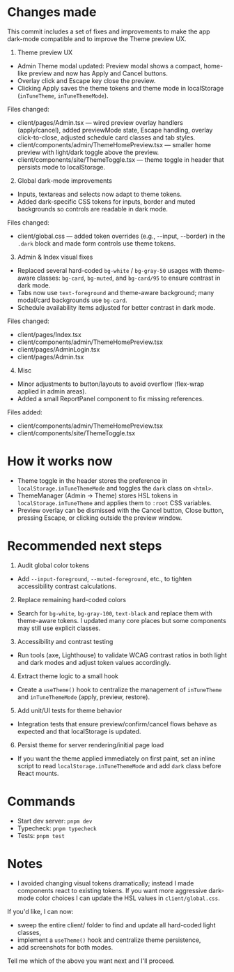 # Changes made

This commit includes a set of fixes and improvements to make the app dark-mode compatible and to improve the Theme preview UX.

1. Theme preview UX
- Admin Theme modal updated: Preview modal shows a compact, home-like preview and now has Apply and Cancel buttons.
- Overlay click and Escape key close the preview.
- Clicking Apply saves the theme tokens and theme mode in localStorage (`inTuneTheme`, `inTuneThemeMode`).

Files changed:
- client/pages/Admin.tsx — wired preview overlay handlers (apply/cancel), added previewMode state, Escape handling, overlay click-to-close, adjusted schedule card classes and tab styles.
- client/components/admin/ThemeHomePreview.tsx — smaller home preview with light/dark toggle above the preview.
- client/components/site/ThemeToggle.tsx — theme toggle in header that persists mode to localStorage.

2. Global dark-mode improvements
- Inputs, textareas and selects now adapt to theme tokens.
- Added dark-specific CSS tokens for inputs, border and muted backgrounds so controls are readable in dark mode.

Files changed:
- client/global.css — added token overrides (e.g., --input, --border) in the `.dark` block and made form controls use theme tokens.

3. Admin & Index visual fixes
- Replaced several hard-coded `bg-white` / `bg-gray-50` usages with theme-aware classes: `bg-card`, `bg-muted`, and `bg-card/95` to ensure contrast in dark mode.
- Tabs now use `text-foreground` and theme-aware background; many modal/card backgrounds use `bg-card`.
- Schedule availability items adjusted for better contrast in dark mode.

Files changed:
- client/pages/Index.tsx
- client/components/admin/ThemeHomePreview.tsx
- client/pages/AdminLogin.tsx
- client/pages/Admin.tsx

4. Misc
- Minor adjustments to button/layouts to avoid overflow (flex-wrap applied in admin areas).
- Added a small ReportPanel component to fix missing references.

Files added:
- client/components/admin/ThemeHomePreview.tsx
- client/components/site/ThemeToggle.tsx

# How it works now
- Theme toggle in the header stores the preference in `localStorage.inTuneThemeMode` and toggles the `dark` class on `<html>`.
- ThemeManager (Admin → Theme) stores HSL tokens in `localStorage.inTuneTheme` and applies them to `:root` CSS variables.
- Preview overlay can be dismissed with the Cancel button, Close button, pressing Escape, or clicking outside the preview window.

# Recommended next steps
1. Audit global color tokens
- Add `--input-foreground`, `--muted-foreground`, etc., to tighten accessibility contrast calculations.

2. Replace remaining hard-coded colors
- Search for `bg-white`, `bg-gray-100`, `text-black` and replace them with theme-aware tokens. I updated many core places but some components may still use explicit classes.

3. Accessibility and contrast testing
- Run tools (axe, Lighthouse) to validate WCAG contrast ratios in both light and dark modes and adjust token values accordingly.

4. Extract theme logic to a small hook
- Create a `useTheme()` hook to centralize the management of `inTuneTheme` and `inTuneThemeMode` (apply, preview, restore).

5. Add unit/UI tests for theme behavior
- Integration tests that ensure preview/confirm/cancel flows behave as expected and that localStorage is updated.

6. Persist theme for server rendering/initial page load
- If you want the theme applied immediately on first paint, set an inline script to read `localStorage.inTuneThemeMode` and add `dark` class before React mounts.

# Commands
- Start dev server: `pnpm dev`
- Typecheck: `pnpm typecheck`
- Tests: `pnpm test`

# Notes
- I avoided changing visual tokens dramatically; instead I made components react to existing tokens. If you want more aggressive dark-mode color choices I can update the HSL values in `client/global.css`.

If you'd like, I can now:
- sweep the entire client/ folder to find and update all hard-coded light classes,
- implement a `useTheme()` hook and centralize theme persistence,
- add screenshots for both modes.

Tell me which of the above you want next and I'll proceed.
